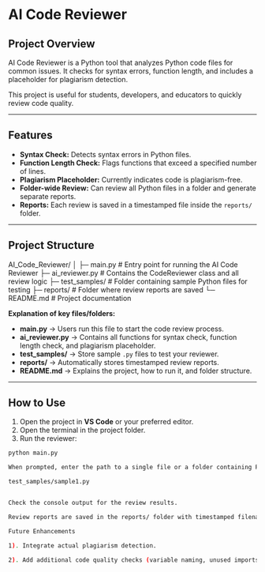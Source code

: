 # AI Code Reviewer

## Project Overview
AI Code Reviewer is a Python tool that analyzes Python code files for common issues. 
It checks for syntax errors, function length, and includes a placeholder for plagiarism detection.

This project is useful for students, developers, and educators to quickly review code quality.

---

## Features
- **Syntax Check:** Detects syntax errors in Python files.
- **Function Length Check:** Flags functions that exceed a specified number of lines.
- **Plagiarism Placeholder:** Currently indicates code is plagiarism-free.
- **Folder-wide Review:** Can review all Python files in a folder and generate separate reports.
- **Reports:** Each review is saved in a timestamped file inside the `reports/` folder.

---

## Project Structure

AI_Code_Reviewer/
│
├─ main.py           # Entry point for running the AI Code Reviewer
├─ ai_reviewer.py    # Contains the CodeReviewer class and all review logic
├─ test_samples/     # Folder containing sample Python files for testing
├─ reports/          # Folder where review reports are saved
└─ README.md         # Project documentation

**Explanation of key files/folders:**

- **main.py** → Users run this file to start the code review process.  
- **ai_reviewer.py** → Contains all functions for syntax check, function length check, and plagiarism placeholder.  
- **test_samples/** → Store sample `.py` files to test your reviewer.  
- **reports/** → Automatically stores timestamped review reports.  
- **README.md** → Explains the project, how to run it, and folder structure.  

---

## How to Use

1. Open the project in **VS Code** or your preferred editor.
2. Open the terminal in the project folder.
3. Run the reviewer:

```bash
python main.py

When prompted, enter the path to a single file or a folder containing Python files:

test_samples/sample1.py


Check the console output for the review results.

Review reports are saved in the reports/ folder with timestamped filenames.

Future Enhancements

1). Integrate actual plagiarism detection.

2). Add additional code quality checks (variable naming, unused imports, complexity).